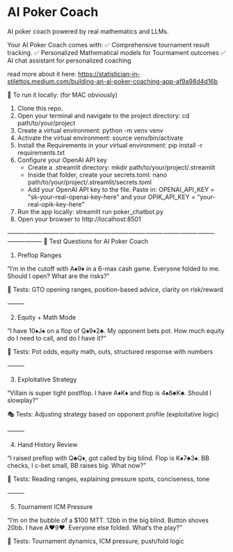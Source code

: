 # AI Poker Coach
AI poker coach powered by real mathematics and LLMs.

Your AI Poker Coach comes with:
✅ Comprehensive tournament result tracking. 
✅ Personalized Mathematical models for Tourmament outcomes 
✅ AI chat assistant for personalized coaching

read more about it here: https://statistician-in-stilettos.medium.com/building-an-ai-poker-coaching-app-af9a98d4d16b 

🚀 To run it locally: (for MAC obviously)
1. Clone this repo.
2. Open your terminal and navigate to the project directory: cd path/to/your/project
3. Create a virtual environment: python -m venv venv
4. Activate the virtual environment: source venv/bin/activate
5. Install the Requirements in your virtual environment: pip install -r requirements.txt
6. Configure your OpenAI API key
   - Create a .streamlit directory: mkdir path/to/your/project/.streamlit
   - Inside that folder, create your secrets.toml: nano path/to/your/project/.streamlit/secrets.toml
   - Add your OpenAI API key to the file. Paste in: OPENAI_API_KEY = "sk-your-real-openai-key-here" and your OPIK_API_KEY = "your-real-opik-key-here"
8. Run the app locally: streamlit run poker_chatbot.py
9. Open your browser to http://localhost:8501


⸻⸻⸻⸻⸻⸻⸻⸻⸻⸻⸻⸻⸻⸻
🎯 Test Questions for AI Poker Coach

1. Preflop Ranges

“I’m in the cutoff with A♠️9♦️ in a 6-max cash game. Everyone folded to me. Should I open? What are the risks?”

🧪 Tests: GTO opening ranges, position-based advice, clarity on risk/reward

⸻

2. Equity + Math Mode

“I have 10♠️J♠️ on a flop of Q♠️9♦️2♣️. My opponent bets pot. How much equity do I need to call, and do I have it?”

🧮 Tests: Pot odds, equity math, outs, structured response with numbers

⸻

3. Exploitative Strategy

“Villain is super tight postflop. I have A♦️K♦️ and flop is 4♠️8♣️K♣️. Should I slowplay?”

🎭 Tests: Adjusting strategy based on opponent profile (exploitative logic)

⸻

4. Hand History Review

“I raised preflop with Q♣️Q♦️, got called by big blind. Flop is K♠️7♣️3♠️. BB checks, I c-bet small, BB raises big. What now?”

🧐 Tests: Reading ranges, explaining pressure spots, conciseness, tone

⸻

5. Tournament ICM Pressure

“I’m on the bubble of a $100 MTT. 12bb in the big blind. Button shoves 20bb. I have A♥️9♥️. Everyone else folded. What’s the play?”

🧠 Tests: Tournament dynamics, ICM pressure, push/fold logic
